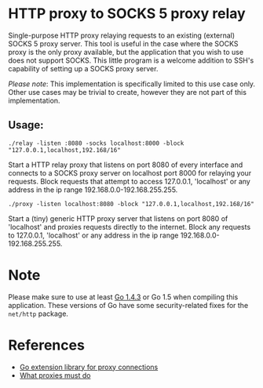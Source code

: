 # HTTP proxy to SOCKS 5 proxy relay

Single-purpose HTTP proxy relaying requests to an existing (external) SOCKS 5 proxy server. This tool is useful in the case where the SOCKS proxy is the only proxy available, but the application that you wish to use does not support SOCKS. This little program is a welcome addition to SSH's capability of setting up a SOCKS proxy server.

*Please note*: This implementation is specifically limited to this use case only. Other use cases may be trivial to create, however they are not part of this implementation.

## Usage:

`./relay -listen :8080 -socks localhost:8000 -block "127.0.0.1,localhost,192.168/16"`

Start a HTTP relay proxy that listens on port 8080 of every interface and connects to a SOCKS proxy server on localhost port 8000 for relaying your requests. Block requests that attempt to access 127.0.0.1, 'localhost' or any address in the ip range 192.168.0.0-192.168.255.255.

`./proxy -listen localhost:8080 -block "127.0.0.1,localhost,192.168/16"`

Start a (tiny) generic HTTP proxy server that listens on port 8080 of 'localhost' and proxies requests directly to the internet. Block any requests to 127.0.0.1, 'localhost' or any address in the ip range 192.168.0.0-192.168.255.255.

# Note

Please make sure to use at least [Go 1.4.3](https://github.com/golang/go/issues/12741) or Go 1.5 when compiling this application. These versions of Go have some security-related fixes for the `net/http` package.

# References

* [Go extension library for proxy connections](http://golang.org/x/net/proxy)
* [What proxies must do](https://www.mnot.net/blog/2011/07/11/what_proxies_must_do)
